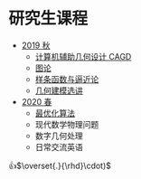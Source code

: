 # 研究生课程
- [2019 秋](2019Autumn/) 
  - [计算机辅助几何设计 CAGD](2019Autumn/CAGD) 
  - [图论](2019Autumn/GraphTheory) 
  - [样条函数与逼近论](2019Autumn/SplineApproximation) 
  - [几何建模选讲](2019Autumn/GeometryModeling/) 
- [2020 春](2020Spring/) 
  - [最优化算法](2020Spring/Optimization/) 
  - 现代数学物理问题
  - 数字几何处理
  - 日常交流英语

:+1:$\overset{.}{\rhd}\cdot)$ 
